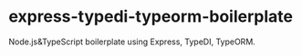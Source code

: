 # express-typedi-typeorm-boilerplate
Node.js&amp;TypeScript boilerplate using Express, TypeDI, TypeORM.
